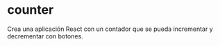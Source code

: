 # counter
Crea una aplicación React con un contador que se pueda incrementar y decrementar con botones.
